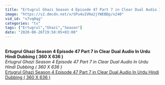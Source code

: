 ```yaml
---
title: "Ertugrul Ghazi Season 4 Episode 47 Part 7 in Clear Dual Audio In Urdu Hindi Dubbing ( 360 X 636 )"
image: "https://s2.dmcdn.net/v/SPu4u1VHa2jYWEBDp/x240"
vid_id: "x7vq0qg"
categories: "tv"
tags: ["Ertugrul","Ghazi","Season"]
date: "2020-08-26T19:58:05+03:00"
---
```

<br><b>Ertugrul Ghazi Season 4 Episode 47 Part 7 in Clear Dual Audio In Urdu Hindi Dubbing ( 360 X 636 )</b><br> <i>Ertugrul Ghazi Season 4 Episode 47 Part 7 in Clear Dual Audio In Urdu Hindi Dubbing ( 360 X 636 )</i><br> <u>Ertugrul Ghazi Season 4 Episode 47 Part 7 in Clear Dual Audio In Urdu Hindi Dubbing ( 360 X 636 )</u>
